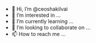 - 👋 Hi, I’m @ceoshakilvai
- 👀 I’m interested in ...
- 🌱 I’m currently learning ...
- 💞️ I’m looking to collaborate on ...
- 📫 How to reach me ...

<!---
ceoshakilvai/ceoshakilvai is a ✨ special ✨ repository because its `README.md` (this file) appears on your GitHub profile.
You can click the Preview link to take a look at your changes.
--->

